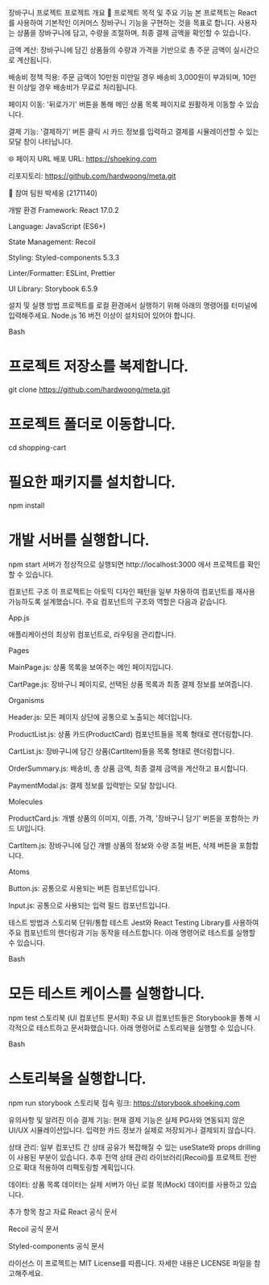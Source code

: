 장바구니 프로젝트
프로젝트 개요
🎯 프로젝트 목적 및 주요 기능
본 프로젝트는 React를 사용하여 기본적인 이커머스 장바구니 기능을 구현하는 것을 목표로 합니다. 사용자는 상품을 장바구니에 담고, 수량을 조절하며, 최종 결제 금액을 확인할 수 있습니다.

금액 계산: 장바구니에 담긴 상품들의 수량과 가격을 기반으로 총 주문 금액이 실시간으로 계산됩니다.

배송비 정책 적용: 주문 금액이 10만원 미만일 경우 배송비 3,000원이 부과되며, 10만원 이상일 경우 배송비가 무료로 처리됩니다.

페이지 이동: '뒤로가기' 버튼을 통해 메인 상품 목록 페이지로 원활하게 이동할 수 있습니다.

결제 기능: '결제하기' 버튼 클릭 시 카드 정보를 입력하고 결제를 시뮬레이션할 수 있는 모달 창이 나타납니다.

🌐 페이지 URL
배포 URL: https://shoeking.com

리포지토리: https://github.com/hardwoong/meta.git

👥 참여 팀원
박세웅 (2171140)

개발 환경
Framework: React 17.0.2

Language: JavaScript (ES6+)

State Management: Recoil

Styling: Styled-components 5.3.3

Linter/Formatter: ESLint, Prettier

UI Library: Storybook 6.5.9

설치 및 실행 방법
프로젝트를 로컬 환경에서 실행하기 위해 아래의 명령어를 터미널에 입력해주세요.
Node.js 16 버전 이상이 설치되어 있어야 합니다.

Bash

# 프로젝트 저장소를 복제합니다.
git clone https://github.com/hardwoong/meta.git

# 프로젝트 폴더로 이동합니다.
cd shopping-cart

# 필요한 패키지를 설치합니다.
npm install

# 개발 서버를 실행합니다.
npm start
서버가 정상적으로 실행되면 http://localhost:3000 에서 프로젝트를 확인할 수 있습니다.

컴포넌트 구조
이 프로젝트는 아토믹 디자인 패턴을 일부 차용하여 컴포넌트를 재사용 가능하도록 설계했습니다. 주요 컴포넌트의 구조와 역할은 다음과 같습니다.

App.js

애플리케이션의 최상위 컴포넌트로, 라우팅을 관리합니다.

Pages

MainPage.js: 상품 목록을 보여주는 메인 페이지입니다.

CartPage.js: 장바구니 페이지로, 선택된 상품 목록과 최종 결제 정보를 보여줍니다.

Organisms

Header.js: 모든 페이지 상단에 공통으로 노출되는 헤더입니다.

ProductList.js: 상품 카드(ProductCard) 컴포넌트들을 목록 형태로 렌더링합니다.

CartList.js: 장바구니에 담긴 상품(CartItem)들을 목록 형태로 렌더링합니다.

OrderSummary.js: 배송비, 총 상품 금액, 최종 결제 금액을 계산하고 표시합니다.

PaymentModal.js: 결제 정보를 입력받는 모달 창입니다.

Molecules

ProductCard.js: 개별 상품의 이미지, 이름, 가격, '장바구니 담기' 버튼을 포함하는 카드 UI입니다.

CartItem.js: 장바구니에 담긴 개별 상품의 정보와 수량 조절 버튼, 삭제 버튼을 포함합니다.

Atoms

Button.js: 공통으로 사용되는 버튼 컴포넌트입니다.

Input.js: 공통으로 사용되는 입력 필드 컴포넌트입니다.

테스트 방법과 스토리북
단위/통합 테스트
Jest와 React Testing Library를 사용하여 주요 컴포넌트의 렌더링과 기능 동작을 테스트합니다. 아래 명령어로 테스트를 실행할 수 있습니다.

Bash

# 모든 테스트 케이스를 실행합니다.
npm test
스토리북 (UI 컴포넌트 문서화)
주요 UI 컴포넌트들은 Storybook을 통해 시각적으로 테스트하고 문서화했습니다. 아래 명령어로 스토리북을 실행할 수 있습니다.

Bash

# 스토리북을 실행합니다.
npm run storybook
스토리북 접속 링크: https://storybook.shoeking.com

유의사항 및 알려진 이슈
결제 기능: 현재 결제 기능은 실제 PG사와 연동되지 않은 UI/UX 시뮬레이션입니다. 입력한 카드 정보가 실제로 저장되거나 결제되지 않습니다.

상태 관리: 일부 컴포넌트 간 상태 공유가 복잡해질 수 있는 useState와 props drilling이 사용된 부분이 있습니다. 추후 전역 상태 관리 라이브러리(Recoil)를 프로젝트 전반으로 확대 적용하여 리팩토링할 계획입니다.

데이터: 상품 목록 데이터는 실제 서버가 아닌 로컬 목(Mock) 데이터를 사용하고 있습니다.

추가 항목
참고 자료
React 공식 문서

Recoil 공식 문서

Styled-components 공식 문서

라이선스
이 프로젝트는 MIT License를 따릅니다. 자세한 내용은 LICENSE 파일을 참고해주세요.
